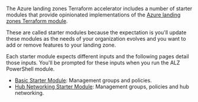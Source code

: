 <!-- markdownlint-disable first-line-h1 -->

The Azure landing zones Terraform accelerator includes a number of starter modules that provide opinionated implementations of the [Azure landing zones Terraform module](https://github.com/Azure/terraform-azurerm-caf-enterprise-scale).

These are called starter modules because the expectation is you'll update these modules as the needs of your organization evolves and you want to add or remove features to your landing zone.

Each starter module expects different inputs and the following pages detail those inputs. You'll be prompted for these inputs when you run the ALZ PowerShell module.

- [Basic Starter Module][wiki_starter_module_basic]: Management groups and policies.
- [Hub Networking Starter Module][wiki_starter_module_hubnetworking]: Management groups, policies and hub networking.

 [//]: # (************************)
 [//]: # (INSERT LINK LABELS BELOW)
 [//]: # (************************)

[wiki_starter_module_basic]:                   %5BUser-Guide%5D-Starter-Module-Basic "Wiki - Starter Modules - Basic"
[wiki_starter_module_hubnetworking]:           %5BUser-Guide%5D-Starter-Module-HubNetworking "Wiki - Start Modules - Hub Networking"
